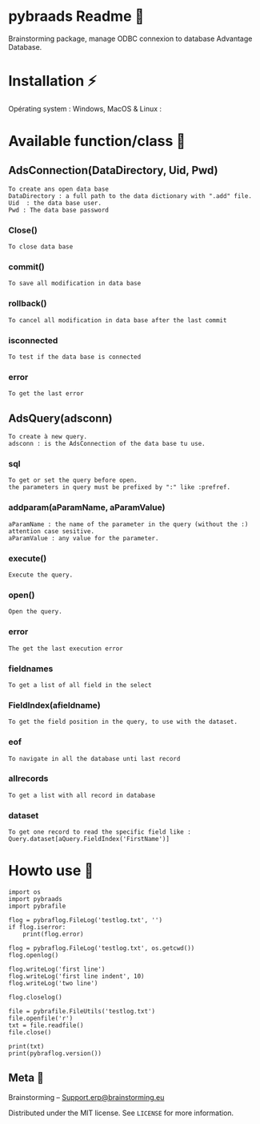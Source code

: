 # pybraads Readme 📜
Brainstorming package, manage ODBC connexion to database Advantage Database.

# Installation ⚡
Opérating system :  Windows, MacOS & Linux :

# Available function/class 📑
## AdsConnection(DataDirectory, Uid, Pwd)
    To create ans open data base
    DataDirectory : a full path to the data dictionary with ".add" file.
    Uid  : the data base user.
    Pwd : The data base password
### Close()
    To close data base
### commit()
    To save all modification in data base
### rollback()
    To cancel all modification in data base after the last commit
### isconnected
    To test if the data base is connected
### error
    To get the last error
## AdsQuery(adsconn)
    To create à new query.
    adsconn : is the AdsConnection of the data base tu use.
### sql
    To get or set the query before open.
    the parameters in query must be prefixed by ":" like :prefref.
### addparam(aParamName, aParamValue)
    aParamName : the name of the parameter in the query (without the :) attention case sesitive.
    aParamValue : any value for the parameter.
### execute()
    Execute the query.
### open()
    Open the query.
### error
    The get the last execution error
### fieldnames
    To get a list of all field in the select
### FieldIndex(afieldname)
    To get the field position in the query, to use with the dataset.
### eof
    To navigate in all the database unti last record
### allrecords
    To get a list with all record in database
### dataset
    To get one record to read the specific field like :
    Query.dataset[aQuery.FieldIndex('FirstName')]

# Howto use 📰
    import os
    import pybraads
    import pybrafile

    flog = pybraflog.FileLog('testlog.txt', '')
    if flog.iserror:
        print(flog.error)

    flog = pybraflog.FileLog('testlog.txt', os.getcwd())    
    flog.openlog()

    flog.writeLog('first line')
    flog.writeLog('first line indent', 10)
    flog.writeLog('two line')
    
    flog.closelog()
    
    file = pybrafile.FileUtils('testlog.txt')
    file.openfile('r')
    txt = file.readfile()
    file.close()

    print(txt)
    print(pybraflog.version())

## Meta 💬
Brainstorming – Support.erp@brainstorming.eu

Distributed under the MIT license. See ``LICENSE`` for more information.